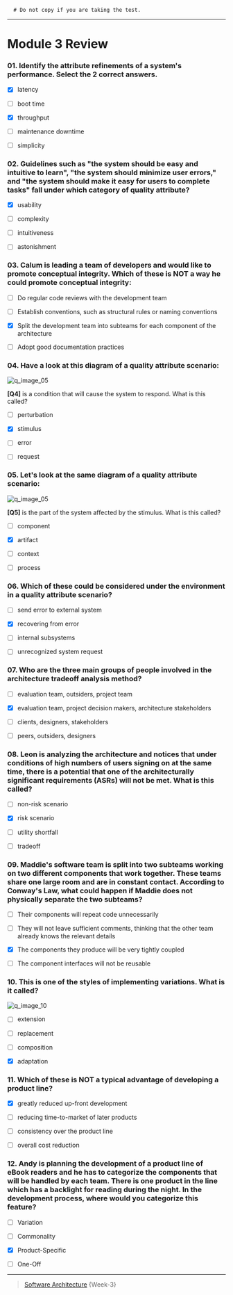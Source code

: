 ```
  # Do not copy if you are taking the test.
```
--- 

# Module 3 Review 
 


### 01. Identify the attribute refinements of a system's performance. Select the 2 correct answers.

- [x] latency 
- [ ] boot time 
- [x] throughput
- [ ] maintenance downtime
- [ ] simplicity


### 02. Guidelines such as "the system should be easy and intuitive to learn", "the system should minimize user errors," and "the system should make it easy for users to complete tasks" fall under which category of quality attribute?

- [x] usability 
- [ ] complexity
- [ ] intuitiveness 
- [ ] astonishment 


### 03. Calum is leading a team of developers and would like to promote conceptual integrity. Which of these is NOT a way he could promote conceptual integrity:

- [ ] Do regular code reviews with the development team
- [ ] Establish conventions, such as structural rules or naming conventions 
- [x] Split the development team into subteams for each component of the architecture 
- [ ] Adopt good documentation practices


### 04. Have a look at this diagram of a quality attribute scenario:

  ![q_image_05](../Week-3/Media/q_image_05.png)

  **[Q4]** is a condition that will cause the system to respond. What is this called?  

- [ ] perturbation 
- [x] stimulus 
- [ ] error
- [ ] request


### 05. Let's look at the same diagram of a quality attribute scenario:

  ![q_image_05](../Week-3/Media/q_image_05.png)

  **[Q5]** is the part of the system affected by the stimulus. What is this called?

- [ ] component 
- [x] artifact 
- [ ] context 
- [ ] process 


### 06. Which of these could be considered under the environment in a quality attribute scenario?

- [ ] send error to external system 
- [x] recovering from error
- [ ] internal subsystems 
- [ ] unrecognized system request 


### 07. Who are the three main groups of people involved in the architecture tradeoff analysis method?

- [ ] evaluation team, outsiders, project team 
- [x] evaluation team, project decision makers, architecture stakeholders
- [ ] clients, designers, stakeholders 
- [ ] peers, outsiders, designers 


### 08. Leon is analyzing the architecture and notices that under conditions of high numbers of users signing on at the same time, there is a potential that one of the architecturally significant requirements (ASRs) will not be met. What is this called?

- [ ] non-risk scenario 
- [x] risk scenario 
- [ ] utility shortfall 
- [ ] tradeoff 


### 09. Maddie's software team is split into two subteams working on two different components that work together. These teams share one large room and are in constant contact. According to Conway's Law, what could happen if Maddie does not physically separate the two subteams?

- [ ] Their components will repeat code unnecessarily
- [ ] They will not leave sufficient comments, thinking that the other team already knows the relevant details 
- [x] The components they produce will be very tightly coupled 
- [ ] The component interfaces will not be reusable 


### 10. This is one of the styles of implementing variations. What is it called?

  ![q_image_10](../Week-3/Media/q_image_10.png) 
  
- [ ] extension
- [ ] replacement 
- [ ] composition 
- [x] adaptation  


### 11. Which of these is NOT a typical advantage of developing a product line?

- [x] greatly reduced up-front development
- [ ] reducing time-to-market of later products
- [ ] consistency over the product line
- [ ] overall cost reduction 


### 12. Andy is planning the development of a product line of eBook readers and he has to categorize the components that will be handled by each team. There is one product in the line which has a backlight for reading during the night. In the development process, where would you categorize this feature?

- [ ] Variation 
- [ ] Commonality 
- [x] Product-Specific
- [ ] One-Off 


--- 
> [Software Architecture](https://www.coursera.org/learn/software-architecture) {Week-3}
